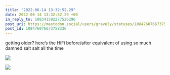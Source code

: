```yaml
---
title: "2022-06-14 13:32:52.29"
date: 2022-06-14 13:32:52.29 +00
in_reply_to: 108341592277526296
post_uri: https://mastodon.social/users/gravely/statuses/108476076673758336
post_id: 108476076673758336
---
```

getting older? here’s the HiFi before/after equivalent of using so much damned salt salt all the time


![](/images/108476076460655479.png)

![](/images/108476076619709747.png)

